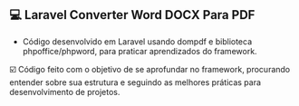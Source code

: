 ## 💻 Laravel Converter Word DOCX Para PDF

- Código desenvolvido em Laravel usando dompdf e biblioteca phpoffice/phpword, para praticar aprendizados do framework.

☑️ Código feito com o objetivo de se aprofundar no framework, procurando entender sobre sua estrutura e seguindo as melhores práticas para desenvolvimento de projetos.
